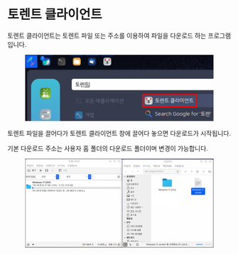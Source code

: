 # 토렌트 클라이언트

토렌트 클라이언트는 토렌트 파일 또는 주소를 이용하여 파일을 다운로드 하는 프로그램입니다.

<figure><img src="../../.gitbook/assets/transmission_001.png" alt=""><figcaption></figcaption></figure>

토렌트 파일을 끌어다가 토렌트 클라이언트 창에 끌어다 놓으면 다운로드가 시작됩니다.

기본 다운로드 주소는 사용자 홈 폴더의 다운로드 폴더이며 변경이 가능합니다.

<figure><img src="../../.gitbook/assets/transmission_002.png" alt=""><figcaption></figcaption></figure>
